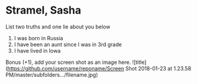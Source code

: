 # Stramel, Sasha
List two truths and one lie about you below

1. I was born in Russia
1. I have been an aunt since I was in 3rd grade
1. I have lived in Iowa


Bonus (+1), add your screen shot as an image here.
![title](https://github.com/username/reponame/Screen Shot 2018-01-23 at 1.23.58 PM/master/su‌​bfolders.../filename‌​.jpg)

